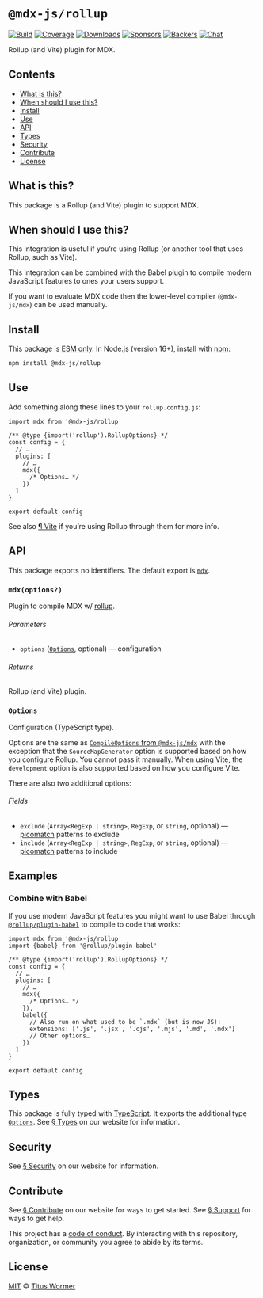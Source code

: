 # `@mdx-js/rollup`

[![Build][build-badge]][build]
[![Coverage][coverage-badge]][coverage]
[![Downloads][downloads-badge]][downloads]
[![Sponsors][sponsors-badge]][collective]
[![Backers][backers-badge]][collective]
[![Chat][chat-badge]][chat]

Rollup (and Vite) plugin for MDX.

<!-- more -->

## Contents

*   [What is this?](#what-is-this)
*   [When should I use this?](#when-should-i-use-this)
*   [Install](#install)
*   [Use](#use)
*   [API](#api)
*   [Types](#types)
*   [Security](#security)
*   [Contribute](#contribute)
*   [License](#license)

## What is this?

This package is a Rollup (and Vite) plugin to support MDX.

## When should I use this?

This integration is useful if you’re using Rollup (or another tool that uses
Rollup, such as Vite).

This integration can be combined with the Babel plugin to compile modern
JavaScript features to ones your users support.

If you want to evaluate MDX code then the lower-level compiler (`@mdx-js/mdx`)
can be used manually.

## Install

This package is [ESM only][esm].
In Node.js (version 16+), install with [npm][]:

```sh
npm install @mdx-js/rollup
```

## Use

Add something along these lines to your `rollup.config.js`:

```tsx
import mdx from '@mdx-js/rollup'

/** @type {import('rollup').RollupOptions} */
const config = {
  // …
  plugins: [
    // …
    mdx({
      /* Options… */
    })
  ]
}

export default config
```

See also [¶ Vite][vite] if you’re using Rollup through them for more info.

## API

This package exports no identifiers.
The default export is [`mdx`][api-mdx].

### `mdx(options?)`

Plugin to compile MDX w/ [rollup][].

###### Parameters

*   `options` ([`Options`][api-options], optional)
    — configuration

###### Returns

Rollup (and Vite) plugin.

### `Options`

Configuration (TypeScript type).

Options are the same as [`CompileOptions` from `@mdx-js/mdx`][compile-options]
with the exception that the `SourceMapGenerator` option is supported based on
how you configure Rollup.
You cannot pass it manually.
When using Vite, the `development` option is also supported based on how you
configure Vite.

There are also two additional options:

###### Fields

*   `exclude` (`Array<RegExp | string>`, `RegExp`, or `string`, optional)
    — [picomatch][] patterns to exclude
*   `include` (`Array<RegExp | string>`, `RegExp`, or `string`, optional)
    — [picomatch][] patterns to include

## Examples

### Combine with Babel

If you use modern JavaScript features you might want to use Babel through
[`@rollup/plugin-babel`][rollup-plugin-babel] to compile to code that works:

```tsx
import mdx from '@mdx-js/rollup'
import {babel} from '@rollup/plugin-babel'

/** @type {import('rollup').RollupOptions} */
const config = {
  // …
  plugins: [
    // …
    mdx({
      /* Options… */
    }),
    babel({
      // Also run on what used to be `.mdx` (but is now JS):
      extensions: ['.js', '.jsx', '.cjs', '.mjs', '.md', '.mdx']
      // Other options…
    })
  ]
}

export default config
```

## Types

This package is fully typed with [TypeScript][].
It exports the additional type [`Options`][api-options].
See [§ Types][types] on our website for information.

## Security

See [§ Security][security] on our website for information.

## Contribute

See [§ Contribute][contribute] on our website for ways to get started.
See [§ Support][support] for ways to get help.

This project has a [code of conduct][coc].
By interacting with this repository, organization, or community you agree to
abide by its terms.

## License

[MIT][] © [Titus Wormer][author]

[build-badge]: https://github.com/mdx-js/mdx/workflows/main/badge.svg

[build]: https://github.com/mdx-js/mdx/actions

[coverage-badge]: https://img.shields.io/codecov/c/github/mdx-js/mdx/main.svg

[coverage]: https://codecov.io/github/mdx-js/mdx

[downloads-badge]: https://img.shields.io/npm/dm/@mdx-js/rollup.svg

[downloads]: https://www.npmjs.com/package/@mdx-js/rollup

[sponsors-badge]: https://opencollective.com/unified/sponsors/badge.svg

[backers-badge]: https://opencollective.com/unified/backers/badge.svg

[collective]: https://opencollective.com/unified

[chat-badge]: https://img.shields.io/badge/chat-discussions-success.svg

[chat]: https://github.com/mdx-js/mdx/discussions

[npm]: https://docs.npmjs.com/cli/install

[contribute]: https://mdxjs.com/community/contribute/

[support]: https://mdxjs.com/community/support/

[coc]: https://github.com/mdx-js/.github/blob/main/code-of-conduct.md

[mit]: https://github.com/mdx-js/mdx/blob/main/packages/rollup/license

[author]: https://wooorm.com

[esm]: https://gist.github.com/sindresorhus/a39789f98801d908bbc7ff3ecc99d99c

[security]: https://mdxjs.com/getting-started/#security

[types]: https://mdxjs.com/getting-started/#types

[picomatch]: https://github.com/micromatch/picomatch#globbing-features

[rollup]: https://rollupjs.org

[rollup-plugin-babel]: https://github.com/rollup/plugins/tree/HEAD/packages/babel

[typescript]: https://www.typescriptlang.org

[compile-options]: https://mdxjs.com/packages/mdx/#compileoptions

[vite]: https://mdxjs.com/getting-started/#vite

[wmr]: https://mdxjs.com/getting-started/#wmr

[api-mdx]: #mdx

[api-options]: #options
